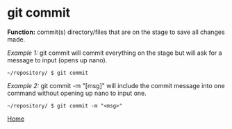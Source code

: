 # git commit
**Function:** commit(s) directory/files that are on the stage to save all changes made.

*Example 1:*
git commit will commit everything on the stage but will ask for a message to input (opens up nano).
```
~/repository/ $ git commit
```

*Example 2:*
git commit -m "[msg]" will include the commit message into one command without opening up nano to input one.
```
~/repository/ $ git commit -m "<msg>"
```

[Home](../README.md)